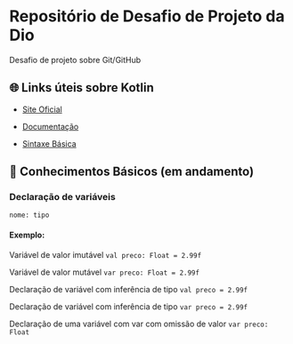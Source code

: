 # Repositório de Desafio de Projeto da Dio
Desafio de projeto sobre Git/GitHub

## 🌐 Links úteis sobre Kotlin
- [Site Oficial](https://kotlinlang.org/)

- [Documentação](https://kotlinlang.org/docs/home.html)

- [Sintaxe Básica](https://kotlinlang.org/docs/basic-syntax.html)

## 📝 Conhecimentos Básicos (em andamento)
### Declaração de variáveis
```nome: tipo```
#### Exemplo:
Variável de valor imutável 
```val preco: Float = 2.99f```

Variável de valor mutável 
```var preco: Float = 2.99f```

Declaração de variável com inferência de tipo 
```val preco = 2.99f```

Declaração de variável com inferência de tipo 
```var preco = 2.99f```

Declaração de uma variável com var com omissão de valor
```var preco: Float```


